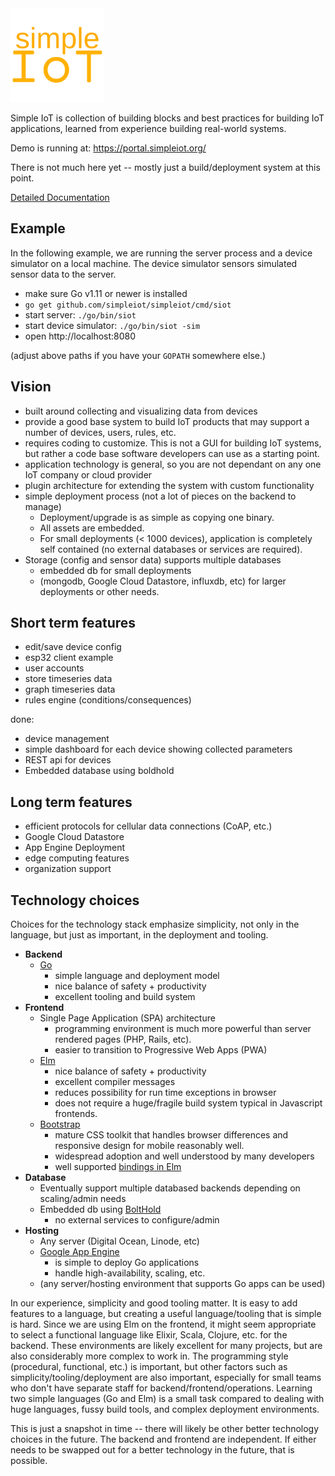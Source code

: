 <img src="docs/simple-iot-logo.png?raw=true" width="150">

Simple IoT is collection of building blocks and best practices
for building IoT applications, learned from experience building
real-world systems.

Demo is running at: https://portal.simpleiot.org/

There is not much here yet -- mostly just a build/deployment system at
this point.

[Detailed Documentation](docs/README.md)

## Example

In the following example, we are running the server process and a device
simulator on a local machine. The device simulator sensors simulated sensor
data to the server.

- make sure Go v1.11 or newer is installed
- `go get github.com/simpleiot/simpleiot/cmd/siot`
- start server: `./go/bin/siot`
- start device simulator: `./go/bin/siot -sim`
- open http://localhost:8080

(adjust above paths if you have your `GOPATH` somewhere else.)

## Vision

- built around collecting and visualizing data from devices
- provide a good base system to build IoT products that may support a number of devices, users, rules, etc.
- requires coding to customize. This is not a GUI for building IoT systems,
  but rather a code base software developers can use as a starting point.
- application technology is general, so you are not dependant on any one
  IoT company or cloud provider
- plugin architecture for extending the system with custom functionality
- simple deployment process (not a lot of pieces on the backend to manage)
  - Deployment/upgrade is as simple as copying one binary.
  - All assets are embedded.
  - For small deployments (< 1000 devices), application is completely self contained
    (no external databases or services are required).
- Storage (config and sensor data) supports multiple databases
  - embedded db for small deployments
  - (mongodb, Google Cloud Datastore, influxdb, etc) for larger deployments or other
    needs.

## Short term features

- edit/save device config
- esp32 client example
- user accounts
- store timeseries data
- graph timeseries data
- rules engine (conditions/consequences)

done:

- device management
- simple dashboard for each device showing collected parameters
- REST api for devices
- Embedded database using boldhold

## Long term features

- efficient protocols for cellular data connections (CoAP, etc.)
- Google Cloud Datastore
- App Engine Deployment
- edge computing features
- organization support

## Technology choices

Choices for the technology stack emphasize simplicity, not only in the
language, but just as important, in the deployment and tooling.

- **Backend**
  - [Go](https://golang.org/)
    - simple language and deployment model
    - nice balance of safety + productivity
    - excellent tooling and build system
- **Frontend**
  - Single Page Application (SPA) architecture
    - programming environment is much more powerful than server rendered
      pages (PHP, Rails, etc).
    - easier to transition to Progressive Web Apps (PWA)
  - [Elm](https://elm-lang.org/)
    - nice balance of safety + productivity
    - excellent compiler messages
    - reduces possibility for run time exceptions in browser
    - does not require a huge/fragile build system typical in
      Javascript frontends.
  - [Bootstrap](http://getbootstrap.com/)
    - mature CSS toolkit that handles browser differences and
      responsive design for mobile reasonably well.
    - widespread adoption and well understood by many developers
    - well supported [bindings in Elm](https://package.elm-lang.org/packages/rundis/elm-bootstrap/latest/)
- **Database**
  - Eventually support multiple databased backends depending on scaling/admin needs
  - Embedded db using [BoltHold](https://github.com/timshannon/bolthold)
    - no external services to configure/admin
- **Hosting**
  - Any server (Digital Ocean, Linode, etc)
  - [Google App Engine](https://cloud.google.com/appengine/)
    - is simple to deploy Go applications
    - handle high-availability, scaling, etc.
  - (any server/hosting environment that supports Go apps can be used)

In our experience, simplicity and good tooling matter. It is easy to add features
to a language, but creating a useful language/tooling that is simple is hard.
Since we are using Elm on the frontend, it might seem appropriate to select
a functional language like Elixir, Scala, Clojure, etc. for the backend. These
environments are likely excellent for many projects, but are also considerably more
complex to work in. The programming style (procedural, functional, etc.) is important,
but other factors such as simplicity/tooling/deployment are also important, especially
for small teams who don't have separate staff for backend/frontend/operations. Learning two
simple languages (Go and Elm) is a small task compared to dealing with huge
languages, fussy build tools, and complex deployment environments.

This is just a snapshot in time -- there will likely be other better technology choices in the
future. The backend and frontend are independent. If either needs
to be swapped out for a better technology in the future, that is possible.
